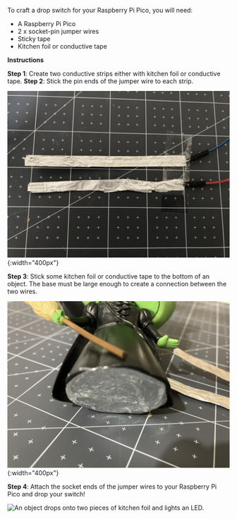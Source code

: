 To craft a drop switch for your Raspberry Pi Pico, you will need:

+ A Raspberry Pi Pico
+ 2 x socket-pin jumper wires
+ Sticky tape
+ Kitchen foil or conductive tape

**Instructions**

**Step 1**: Create two conductive strips either with kitchen foil or conductive tape. 
**Step 2**: Stick the pin ends of the jumper wire to each strip.

![To strips of kitchen foil are attached to the pin ends of two jumper wires with sticky tape.](images/connect-pins.jpeg){:width="400px"}

**Step 3**: Stick some kitchen foil or conductive tape to the bottom of an object. The base must be large enough to create a connection between the two wires.

![An object has kitchen foil stuck to its base.](images/foil-to-base.jpeg){:width="400px"}

**Step 4**: Attach the socket ends of the jumper wires to your Raspberry Pi Pico and drop your switch!

![An object drops onto two pieces of kitchen foil and lights an LED.](images/drop-switch.gif)